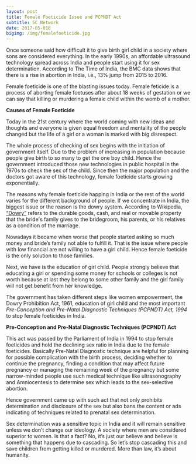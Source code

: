 ```yaml
---
layout: post
title: Female Foeticide Issue and PCPNDT Act
subtitle: 5C Network
date: 2017-05-018
bigimg: /img/femalefoeticide.jpg
---
```


Once someone said how difficult it to give birth girl child in a society where sons are considered everything. In the early 1990s, an affordable ultrasound technology spread across India and people start using it for sex determination. According to The Time of India, the BMC data shows that there is a rise in abortion in India, i.e., 13% jump from 2015 to 2016.   

Female foeticide is one of the blasting issues today. Female feticide is a process of aborting female foetuses after about 18 weeks of gestation or we can say that killing or murdering a female child within the womb of a mother. 

**Causes of Female Foeticide**

Today in the 21st century where the world coming with new ideas and thoughts and everyone is given equal freedom and mentality of the people changed but the life of a girl or a woman is marked with big disrespect. 

The whole process of checking of sex begins with the initiation of government itself. Due to the problem of increasing in population because people give birth to so many to get the one boy child. Hence the government introduced those new technologies in public hospital in the 1970s to check the sex of the child. Since then the major population and the doctors got aware of this technology, female foeticide starts growing exponentially.

The reasons why female foeticide happing in India or the rest of the world varies for the different background of people. If we concentrate in India, the biggest issue or the reason is the dowry system. According to Wikipedia, [“Dowry”](https://en.wikipedia.org/wiki/Dowry_system_in_India) refers to the durable goods, cash, and real or movable property that the bride's family gives to the bridegroom, his parents, or his relatives as a condition of the marriage. 

Nowadays it became when worse that people started asking so much money and bride’s family not able to fulfill it. That is the issue where people with low financial are not willing to have a girl child.  Hence female foeticide is the only solution to those families. 

Next, we have is the education of girl child. People strongly believe that educating a girl or spending some money for schools or colleges is not worth because at last they belong to some other family and the girl family will not get benefit from her knowledge.

The government has taken different steps like women empowerment, the Dowry Prohibition Act, 1961, education of girl child and the most important _Pre-Conception and Pre-Natal Diagnostic Techniques (PCPNDT) Act, 1994_ to stop female foeticides in India. 

**Pre-Conception and Pre-Natal Diagnostic Techniques (PCPNDT) Act**

This act was passed by the Parliament of India in 1994 to stop female foeticides and hold the declining sex ratio in India due to the female foeticides. Basically Pre-Natal Diagnostic technique are helpful for planning for possible complication with the birth process, deciding whether to continue the pregnancy, finding a condition that may affect  future pregnancy or managing the remaining week of the pregnancy but some narrow-minded people use such medical technique like ultrasonography and Amniocentesis to determine sex which leads to the sex-selective abortion. 

Hence government came up with such act that not only prohibits determination and disclosure of the sex but also bans the content or ads indicating of techniques related to prenatal sex determination. 
 
Sex determination was a sensitive topic in India and it will remain sensitive unless we don’t change our ideology. A society where men are considered superior to women. Is that a fact? No, it’s just our believe and believe is something that happens due to cascading.  So let’s stop cascading this and save children from getting killed or murdered. More than law, it’s about humanity.  
